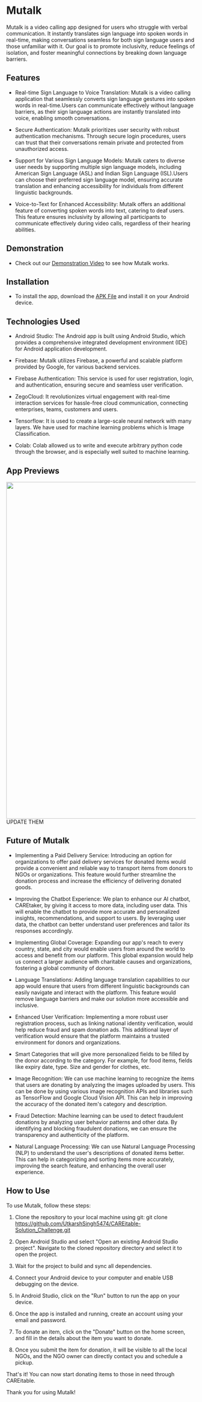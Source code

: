 # Mutalk
Mutalk is a video calling app designed for users who struggle with verbal communication. It instantly translates sign language into spoken words in real-time, making conversations seamless for both sign language users and those unfamiliar with it. Our goal is to promote inclusivity, reduce feelings of isolation, and foster meaningful connections by breaking down language barriers.

## Features
- Real-time Sign Language to Voice Translation: Mutalk is a video calling application that seamlessly converts sign language gestures into spoken words in real-time.Users can communicate effectively without language barriers, as their sign language actions are instantly translated into voice, enabling smooth conversations.

- Secure Authentication: Mutalk prioritizes user security with robust authentication mechanisms.
Through secure login procedures, users can trust that their conversations remain private and protected from unauthorized access.

- Support for Various Sign Language Models: Mutalk caters to diverse user needs by supporting multiple sign language models, including American Sign Language (ASL) and Indian Sign Language (ISL).Users can choose their preferred sign language model, ensuring accurate translation and enhancing accessibility for individuals from different linguistic backgrounds.

- Voice-to-Text for Enhanced Accessibility: Mutalk offers an additional feature of converting spoken words into text, catering to deaf users. This feature ensures inclusivity by allowing all participants to communicate effectively during video calls, regardless of their hearing abilities.

## Demonstration
- Check out our [Demonstration Video](https://youtu.be/8QsPnnlwyS4) to see how Mutalk works.

## Installation
- To install the app, download the [APK File](https://github.com/UtkarshSingh5474/CAREitable-Solution_Challenge/blob/main/app-debug.apk) and install it on your Android device.

## Technologies Used

- Android Studio: The Android app is built using Android Studio, which provides a comprehensive integrated development environment (IDE) for Android application development.

- Firebase: Mutalk utilizes Firebase, a powerful and scalable platform provided by Google, for various backend services.

- Firebase Authentication: This service is used for user registration, login, and authentication, ensuring secure and seamless user verification.

- ZegoCloud: It revolutionizes virtual engagement with real-time interaction services for hassle-free cloud communication, connecting enterprises, teams, customers and users.

- Tensorflow: It is used to create a large-scale neural network with many layers. We have used for machine learning problems which is Image Classification.

- Colab: Colab allowed us to write and execute arbitrary python code through the browser, and is especially well suited to machine learning.

## App Previews
<img src="https://github.com/UtkarshSingh5474/CAREitable-Solution_Challenge/blob/1.1/MergedImages.png" height="895.94229035167px" width="950px">
UPDATE THEM

## Future of Mutalk

- Implementing a Paid Delivery Service: Introducing an option for organizations to offer paid delivery services for donated items would provide a convenient and reliable way to transport items from donors to NGOs or organizations. This feature would further streamline the donation process and increase the efficiency of delivering donated goods.

- Improving the Chatbot Experience: We plan to enhance our AI chatbot, CAREtaker, by giving it access to more data, including user data. This will enable the chatbot to provide more accurate and personalized insights, recommendations, and support to users. By leveraging user data, the chatbot can better understand user preferences and tailor its responses accordingly.

- Implementing Global Coverage: Expanding our app's reach to every country, state, and city would enable users from around the world to access and benefit from our platform. This global expansion would help us connect a larger audience with charitable causes and organizations, fostering a global community of donors.

- Language Translations: Adding language translation capabilities to our app would ensure that users from different linguistic backgrounds can easily navigate and interact with the platform. This feature would remove language barriers and make our solution more accessible and inclusive.

- Enhanced User Verification: Implementing a more robust user registration process, such as linking national identity verification, would help reduce fraud and spam donation ads. This additional layer of verification would ensure that the platform maintains a trusted environment for donors and organizations.

- Smart Categories that will give more personalized fields to be filled by the donor according to the category. For example, for food items, fields like expiry date, type. Size and gender for clothes, etc.

- Image Recognition: We can use machine learning to recognize the items that users are donating by analyzing the images uploaded by users. This can be done by using various image recognition APIs and libraries such as TensorFlow and Google Cloud Vision API. This can help in improving the accuracy of the donated item's category and description.

- Fraud Detection: Machine learning can be used to detect fraudulent donations by analyzing user behavior patterns and other data. By identifying and blocking fraudulent donations, we can ensure the transparency and authenticity of the platform.

- Natural Language Processing: We can use Natural Language Processing (NLP) to understand the user's descriptions of donated items better. This can help in categorizing and sorting items more accurately, improving the search feature, and enhancing the overall user experience.

## How to Use
To use Mutalk, follow these steps:

1) Clone the repository to your local machine using git:
git clone https://github.com/UtkarshSingh5474/CAREitable-Solution_Challenge.git

2) Open Android Studio and select "Open an existing Android Studio project". Navigate to the cloned repository directory and select it to open the project.

3) Wait for the project to build and sync all dependencies.

4) Connect your Android device to your computer and enable USB debugging on the device.

5) In Android Studio, click on the "Run" button to run the app on your device.

6) Once the app is installed and running, create an account using your email and password.

7) To donate an item, click on the "Donate" button on the home screen, and fill in the details about the item you want to donate.

8) Once you submit the item for donation, it will be visible to all the local NGOs, and the NGO owner can directly contact you and schedule a pickup.

That's it! You can now start donating items to those in need through CAREitable.



Thank you for using Mutalk!













